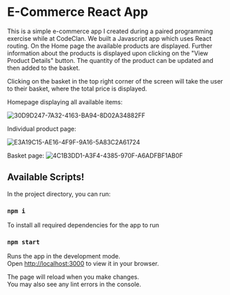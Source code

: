 # E-Commerce React App

This is a simple e-commerce app I created during a paired programming exercise while at CodeClan. We built a Javascript app which uses React routing.
On the Home page the available products are displayed. Further information about the products is displayed upon clicking on the "View Product Details" button. The quantity of the product can be updated and then added to the basket. 

Clicking on the basket in the top right corner of the screen will take the user to their basket, where the total price is displayed.

Homepage displaying all available items:

![30D9D247-7A32-4163-BA94-8D02A34882FF](https://user-images.githubusercontent.com/107416924/194512752-7fade682-13c7-4450-857d-96e7dc014871.jpeg)


Individual product page:

![E3A19C15-AE16-4F9F-9A16-5A83C2A61724](https://user-images.githubusercontent.com/107416924/194512516-41c0fc9f-a8a7-4b69-8f71-b21a0c783036.jpeg)

Basket page:
![4C1B3DD1-A3F4-4385-970F-A6ADFBF1AB0F](https://user-images.githubusercontent.com/107416924/194512554-b64ae612-e353-4e81-acc6-e958a09fe1d9.jpeg)

## Available Scripts!

In the project directory, you can run:

### `npm i`
To install all required dependencies for the app to run

### `npm start`

Runs the app in the development mode.\
Open [http://localhost:3000](http://localhost:3000) to view it in your browser.

The page will reload when you make changes.\
You may also see any lint errors in the console.

